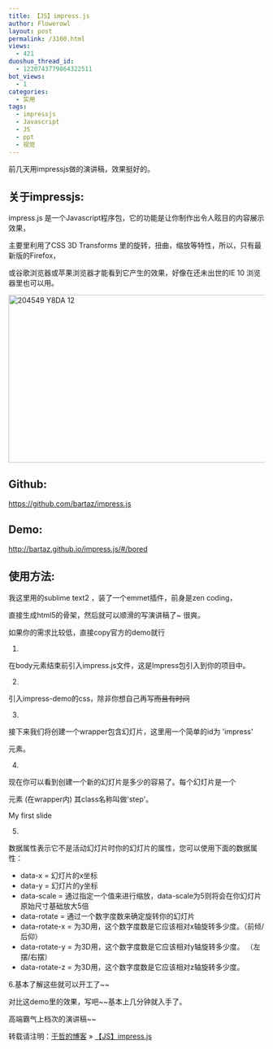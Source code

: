 ```yaml
---
title: 【JS】impress.js
author: Flowerowl
layout: post
permalink: /3100.html
views:
  - 421
duoshuo_thread_id:
  - 1220743779864322511
bot_views:
  - 1
categories:
  - 实用
tags:
  - impressjs
  - Javascript
  - JS
  - ppt
  - 视觉
---
```

前几天用impressjs做的演讲稿，效果挺好的。

## **关于impressjs:**

impress.js 是一个Javascript程序包，它的功能是让你制作出令人眩目的内容展示效果，

主要里利用了CSS 3D Transforms 里的旋转，扭曲，缩放等特性，所以，只有最新版的Firefox，

或谷歌浏览器或苹果浏览器才能看到它产生的效果，好像在还未出世的IE 10 浏览器里也可以用。

<img title="204549_Y8DA_12.jpg" src="http://lazynight.me/wp-content/uploads/2013/11/204549_Y8DA_12.jpg" alt="204549 Y8DA 12" width="530" height="330" border="0" />

## **Github:**

<https://github.com/bartaz/impress.js>

## **Demo:**

<http://bartaz.github.io/impress.js/#/bored>

## **使用方法:**

我这里用的sublime text2 ，装了一个emmet插件，前身是zen coding，

直接生成html5的骨架，然后就可以顺滑的写演讲稿了~ 很爽。

如果你的需求比较低，直接copy官方的demo就行

1.

在body元素结束前引入impress.js文件，这是Impress包引入到你的项目中。

2.

引入impress-demo的css，除非你想自己再写~~而且有时间~~

3.

接下来我们将创建一个wrapper包含幻灯片，这里用一个简单的id为 'impress'<div>元素。

<div id=&#8221;impress&#8221;>

</div>

4.

现在你可以看到创建一个新的幻灯片是多少的容易了。每个幻灯片是一个<div>元素 (在wrapper内) 其class名称叫做'step'。

<div class=&#8221;step&#8221;> My first slide </div>

5.

数据属性表示它不是活动幻灯片时你的幻灯片的属性，您可以使用下面的数据属性：

*   data-x = 幻灯片的x坐标
*   data-y = 幻灯片的y坐标
*   data-scale = 通过指定一个值来进行缩放，data-scale为5则将会在你幻灯片原始尺寸基础放大5倍
*   data-rotate = 通过一个数字度数来确定旋转你的幻灯片
*   data-rotate-x = 为3D用，这个数字度数是它应该相对x轴旋转多少度。（前倾/后仰）
*   data-rotate-y = 为3D用，这个数字度数是它应该相对y轴旋转多少度。 （左摆/右摆）
*   data-rotate-z = 为3D用，这个数字度数是它应该相对z轴旋转多少度。

6.基本了解这些就可以开工了~~

对比这demo里的效果，写吧~~基本上几分钟就入手了。

高端霸气上档次的演讲稿~~

转载请注明：[于哲的博客][1] &raquo; [【JS】impress.js][2]

 [1]: http://lazynight.me
 [2]: http://lazynight.me/3100.html